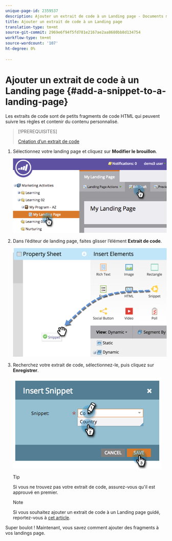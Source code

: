 ```yaml
---
unique-page-id: 2359537
description: Ajouter un extrait de code à un Landing page - Documents marketing - Documentation du produit
title: Ajouter un extrait de code à un Landing page
translation-type: tm+mt
source-git-commit: 2969e6f94f5fd781e2167ae2aa8680bb8d134754
workflow-type: tm+mt
source-wordcount: '107'
ht-degree: 0%

---
```



# Ajouter un extrait de code à un Landing page {#add-a-snippet-to-a-landing-page}

Les extraits de code sont de petits fragments de code HTML qui peuvent suivre les règles et contenir du contenu personnalisé.

>[!PREREQUISITES]
>
>[Création d’un extrait de code](/help/marketo/product-docs/personalization/segmentation-and-snippets/snippets/create-a-snippet.md)

1. Sélectionnez votre landing page et cliquez sur **Modifier le brouillon**.

   ![](assets/image2014-9-16-15-3a4-3a28.png)

1. Dans l’éditeur de landing page, faites glisser l’élément **Extrait de code**.

   ![](assets/image2015-5-21-12-3a46-3a34.png)

1. Recherchez votre extrait de code, sélectionnez-le, puis cliquez sur **Enregistrer**.

   ![](assets/image2014-9-16-15-3a4-3a14.png)

   >[!TIP]
   >
   >Si vous ne trouvez pas votre extrait de code, assurez-vous qu&#39;il est approuvé en premier.

   >[!NOTE]
   >
   >Si vous souhaitez ajouter un extrait de code à un Landing page guidé, reportez-vous à [cet article](/help/marketo/product-docs/demand-generation/landing-pages/landing-page-templates/create-a-guided-landing-page-template.md).

Super boulot ! Maintenant, vous savez comment ajouter des fragments à vos landings page.
